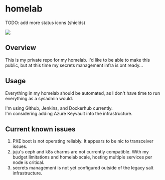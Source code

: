 # homelab
TODO:  add more status icons (shields)

![](https://img.shields.io/badge/juju-2.0+-brightgreen.svg)

## Overview
This is my private repo for my homelab.
I'd like to be able to make this public, but at this time my secrets management infra is ont ready...

## Usage
Everything in my homelab should be automated, as I don't have time to run everything as a sysadmin would.

I'm using Github, Jenkins, and Dockerhub currently.  
I'm considering adding Azure Keyvault into the infrastructure.


## Current known issues
1. PXE boot is not operating reliably.  It appears to be nic to transceiver issues.
2. juju's ceph and k8s charms are not currently compatible.  With my budget limitations and homelab scale, hosting multiple services per node is critical.
3. secrets management is not yet configured outside of the legacy salt infrastructure.

